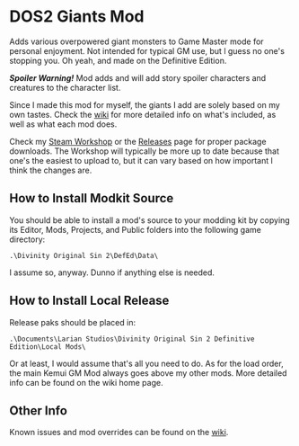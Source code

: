 # DOS2 Giants Mod

Adds various overpowered giant monsters to Game Master mode for personal enjoyment. Not intended for typical GM use, but l guess no one's stopping you. Oh yeah, and made on the Definitive Edition.

***Spoiler Warning!*** Mod adds and will add story spoiler characters and creatures to the character list.

Since I made this mod for myself, the giants I add are solely based on my own tastes. Check the [wiki](https://github.com/Kemui52/DOS2DE-GM_Giants/wiki) for more detailed info on what's included, as well as what each mod does.

Check my [Steam Workshop](https://steamcommunity.com/sharedfiles/filedetails/?id=2778577565) or the [Releases](https://github.com/Kemui52/DOS2DE-GM_Giants/releases) page for proper package downloads. The Workshop will typically be more up to date because that one's the easiest to upload to, but it can vary based on how important l think the changes are.

## How to Install Modkit Source

You should be able to install a mod's source to your modding kit by copying its Editor, Mods, Projects, and Public folders into the following game directory:

``.\Divinity Original Sin 2\DefEd\Data\``

I assume so, anyway. Dunno if anything else is needed.

## How to Install Local Release

Release paks should be placed in:

``.\Documents\Larian Studios\Divinity Original Sin 2 Definitive Edition\Local Mods\``

Or at least, I would assume that's all you need to do. As for the load order, the main Kemui GM Mod always goes above my other mods. More detailed info can be found on the wiki home page.

## Other Info

Known issues and mod overrides can be found on the [wiki](https://github.com/Kemui52/DOS2DE-GM_Giants/wiki).
